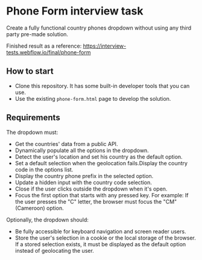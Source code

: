 # Phone Form interview task

Create a fully functional country phones dropdown without using any third party pre-made solution.

Finished result as a reference: https://interview-tests.webflow.io/final/phone-form

## How to start

- Clone this repository. It has some built-in developer tools that you can use.
- Use the existing `phone-form.html` page to develop the solution.

## Requirements

The dropdown must:

- Get the countries' data from a public API.
- Dynamically populate all the options in the dropdown.
- Detect the user's location and set his country as the default option.
- Set a default selection when the geolocation fails.Display the country code in the options list.
- Display the country phone prefix in the selected option.
- Update a hidden input with the country code selection.
- Close if the user clicks outside the dropdown when it's open.
- Focus the first option that starts with any pressed key. For example: If the user presses the "C" letter, the browser must focus the "CM" (Cameroon) option.

Optionally, the dropdown should:

- Be fully accessible for keyboard navigation and screen reader users.
- Store the user's selection in a cookie or the local storage of the browser. If a stored selection exists, it must be displayed as the default option instead of geolocating the user.
